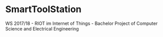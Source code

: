# SmartToolStation
WS 2017/18 - RIOT im Internet of Things - Bachelor Project of Computer Science and Electrical Engineering 
